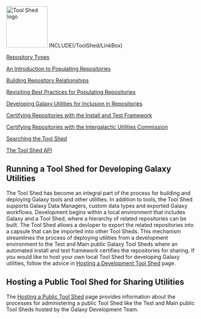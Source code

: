 <div class='right'> <a href='/ToolShed/'><img src='/Images/Logos/ToolShed.jpg' alt='Tool Shed logo' height="110px" /></a> INCLUDE(/ToolShed/LinkBox) </div>

[Repository Types](/RepositoryTypes)

[An Introduction to Populating Repositories](/ToolShedRepositoryContents)

[Building Repository Relationships](/DefiningRepositoryDependencies)

[Revisiting Best Practices for Populating Repositories](/RepositoryPopulationBestPractices2)

[Developing Galaxy Utilities for Inclusion in Repositories](/GalaxyUtilitiesInRepositories)

[Certifying Repositories with the Install and Test Framework](/InstallAndTestCertification)

[Certifying Repositories with the Intergalactic Utilities Commission](/ReviewingToolShedRepositories)

[Searching the Tool Shed](/SearchingTheToolShed)

[The Tool Shed API](/ToolShedApi)

## Running a Tool Shed for Developing Galaxy Utilities

The Tool Shed has become an integral part of the process for building and deploying Galaxy tools and other utilities.  In addition to tools, the Tool Shed supports Galaxy Data Managers, custom data types and exported Galaxy workflows.  Development begins within a local environment that includes Galaxy and a Tool Shed, where a hierarchy of related repositories can be built.  The Tool Shed allows a devloper to export the related repositories into a capsule that can be imported into other Tool Sheds.  This mechanism streamlines the process of deploying utilities from a development environment to the Test and Main public Galaxy Tool Sheds where an automated install and test framework certifies the repositories for sharing.  If you would like to host your own local Tool Shed for developing Galaxy utilities, follow the advice in [Hosting a Development Tool Shed](/HostingALocalDevelopmentToolShed) page.

## Hosting a Public Tool Shed for Sharing Utilities

The [Hosting a Public Tool Shed](/HostingALocalToolShed) page provides information about the processes for administering a public Tool Shed like the Test and Main public Tool Sheds hosted by the Galaxy Development Team.  
